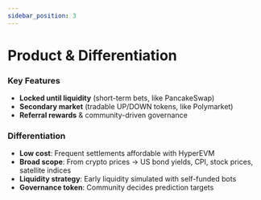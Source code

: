 ```yaml
---
sidebar_position: 3
---
```


# Product & Differentiation

### Key Features

- **Locked until liquidity** (short-term bets, like PancakeSwap)
- **Secondary market** (tradable UP/DOWN tokens, like Polymarket)
- **Referral rewards** & community-driven governance

### Differentiation

- **Low cost**: Frequent settlements affordable with HyperEVM
- **Broad scope**: From crypto prices → US bond yields, CPI, stock prices, satellite indices
- **Liquidity strategy**: Early liquidity simulated with self-funded bots
- **Governance token**: Community decides prediction targets
